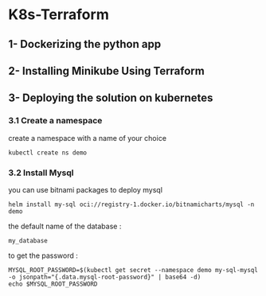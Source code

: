 # K8s-Terraform
## 1- Dockerizing the python app

## 2- Installing Minikube Using Terraform 

## 3- Deploying the solution on kubernetes
### 3.1 Create a namespace
create a namespace with a name of your choice 

```kubectl
kubectl create ns demo
```

### 3.2 Install Mysql
you can use bitnami packages to deploy mysql

```helm
helm install my-sql oci://registry-1.docker.io/bitnamicharts/mysql -n demo
```
the default name of the database : 

`my_database`

to get the password : 
```
MYSQL_ROOT_PASSWORD=$(kubectl get secret --namespace demo my-sql-mysql -o jsonpath="{.data.mysql-root-password}" | base64 -d)
echo $MYSQL_ROOT_PASSWORD
```
